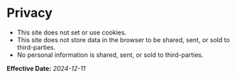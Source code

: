 # Privacy

<!-- vale Microsoft.Contractions = NO -->
<!-- vale Microsoft.Passive = NO -->
<!-- vale Google.Passive = NO -->

- This site does not set or use cookies.
- This site does not store data in the browser to be shared, sent, or sold to third-parties.
- No personal information is shared, sent, or sold to third-parties.

**Effective Date:** _2024-12-11_
